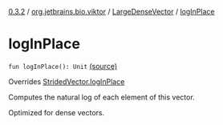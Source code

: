 [0.3.2](../../index.md) / [org.jetbrains.bio.viktor](../index.md) / [LargeDenseVector](index.md) / [logInPlace](.)

# logInPlace

`fun logInPlace(): Unit` [(source)](https://github.com/JetBrains-Research/viktor/blob/0.3.2/src/main/kotlin/org/jetbrains/bio/viktor/DenseVector.kt#L91)

Overrides [StridedVector.logInPlace](../-strided-vector/log-in-place.md)

Computes the natural log of each element of this vector.

Optimized for dense vectors.

